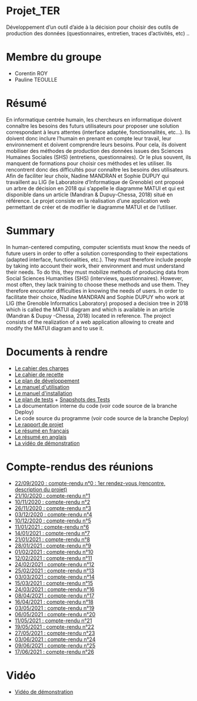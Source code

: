 # Projet_TER
Développement d’un outil d’aide à la décision pour choisir des outils de production des données (questionnaires, entretien, traces d’activités, etc) ..

# Membre du groupe
* Corentin ROY 
* Pauline TEOULLE

# Résumé
En informatique centrée humain, les chercheurs en informatique doivent connaître les besoins des futurs utilisateurs pour proposer une solution correspondant à leurs attentes (interface adaptée, fonctionnalités, etc…). Ils doivent donc inclure l’humain en prenant en compte leur travail, leur environnement et doivent comprendre leurs besoins. Pour cela, ils doivent mobiliser des méthodes de production des données issues des Sciences Humaines Sociales (SHS) (entretiens, questionnaires). Or le plus souvent, ils manquent de formations pour choisir ces méthodes et les utiliser. Ils rencontrent donc des  difficultés pour connaître les besoins des utilisateurs. Afin de faciliter leur choix, Nadine MANDRAN et Sophie DUPUY qui travaillent au LIG (le Laboratoire d’Informatique de Grenoble) ont proposé un arbre de décision en 2018 qui s’appelle le diagramme MATUI et qui est disponible dans un article (Mandran & Dupuy-Chessa, 2018) situé en référence. Le projet consiste en la réalisation d’une application web permettant de créer et de modifier le diagramme MATUI et de l’utiliser.

# Summary
In human-centered computing, computer scientists must know the needs of future users in order to offer a solution corresponding to their expectations (adapted interface, functionalities, etc.). They must therefore include people by taking into account their work, their environment and must understand their needs. To do this, they must mobilize methods of producing data from Social Sciences Humanities (SHS) (interviews, questionnaires). However, most often, they lack training to choose these methods and use them. They therefore encounter difficulties in knowing the needs of users. In order to facilitate their choice, Nadine MANDRAN and Sophie DUPUY who work at LIG (the Grenoble Informatics Laboratory) proposed a decision tree in 2018 which is called the MATUI diagram and which is available in an article (Mandran & Dupuy -Chessa, 2018) located in reference. The project consists of the realization of a web application allowing to create and modify the MATUI diagram and to use it.

# Documents à rendre
* [Le cahier des charges](https://github.com/PaulineTeoulle/Projet_TER/blob/main/Rendus/Cahier_des_charges.pdf)
* [Le cahier de recette](https://github.com/PaulineTeoulle/Projet_TER/blob/main/Rendus/Cahier_de_recette.pdf)
* [Le plan de développement](https://github.com/PaulineTeoulle/Projet_TER/blob/main/Rendus/Plan_de_d%C3%A9veloppement.pdf)
* [Le manuel d'utilisation](https://github.com/PaulineTeoulle/Projet_TER/blob/main/Rendus/Manuel_utilisation.pdf)
* [Le manuel d'installation](https://github.com/PaulineTeoulle/Projet_TER/blob/main/Rendus/Manuel_installation.pdf)
* [Le plan de tests](https://github.com/PaulineTeoulle/Projet_TER/blob/main/Rendus/Plan_de_test.pdf) + [Snapshots des Tests](https://github.com/PaulineTeoulle/Projet_TER/tree/main/Rendus/snapshots_React_API)
* La documentation interne du code (voir code source de la branche Deploy)
* Le code source du programme (voir code source de la branche Deploy)
* [Le rapport de projet](https://github.com/PaulineTeoulle/Projet_TER/blob/main/Rendus/Rapport_projet.pdf)
* [Le résumé en français](https://github.com/PaulineTeoulle/Projet_TER/blob/main/Rendus/Resume_francais.pdf)
* [Le résumé en anglais](https://github.com/PaulineTeoulle/Projet_TER/blob/main/Rendus/Resume_anglais.pdf)
* [La vidéo de démonstration](https://github.com/PaulineTeoulle/Projet_TER/blob/main/Rendus/Vid%C3%A9o_d%C3%A9monstration.mp4)

# Compte-rendus des réunions
* [22/09/2020 : compte-rendu n°0 : 1er rendez-vous (rencontre, description du projet)](https://github.com/PaulineTeoulle/Projet_TER/blob/main/Compte-rendu%20r%C3%A9unions/Compte%20Rendu%20de%20R%C3%A9union%200.pdf)
* [21/10/2020 : compte-rendu n°1](https://github.com/PaulineTeoulle/Projet_TER/blob/main/Compte-rendu%20r%C3%A9unions/Compte%20Rendu%20de%20R%C3%A9union%201.pdf)
* [10/11/2020 : compte-rendu n°2](https://github.com/PaulineTeoulle/Projet_TER/blob/main/Compte-rendu%20r%C3%A9unions/Compte%20Rendu%20de%20R%C3%A9union%202.pdf)
* [26/11/2020 : compte-rendu n°3](https://github.com/PaulineTeoulle/Projet_TER/blob/main/Compte-rendu%20r%C3%A9unions/Compte%20Rendu%20de%20R%C3%A9union%203.pdf)
* [03/12/2020 : compte-rendu n°4](https://github.com/PaulineTeoulle/Projet_TER/blob/main/Compte-rendu%20r%C3%A9unions/Compte%20Rendu%20de%20R%C3%A9union%204.pdf)
* [10/12/2020 : compte-rendu n°5](https://github.com/PaulineTeoulle/Projet_TER/blob/main/Compte-rendu%20r%C3%A9unions/Compte%20Rendu%20de%20R%C3%A9union%205.pdf)
* [11/01/2021 : compte-rendu n°6](https://github.com/PaulineTeoulle/Projet_TER/blob/main/Compte-rendu%20r%C3%A9unions/Compte%20Rendu%20de%20R%C3%A9union%206.pdf)
* [14/01/2021 : compte-rendu n°7](https://github.com/PaulineTeoulle/Projet_TER/blob/main/Compte-rendu%20r%C3%A9unions/Compte%20Rendu%20de%20R%C3%A9union%207.pdf)
* [21/01/2021 : compte-rendu n°8](https://github.com/PaulineTeoulle/Projet_TER/blob/main/Compte-rendu%20r%C3%A9unions/Compte%20Rendu%20de%20R%C3%A9union%208.pdf)
* [28/01/2021 : compte-rendu n°9](https://github.com/PaulineTeoulle/Projet_TER/blob/main/Compte-rendu%20r%C3%A9unions/Compte%20Rendu%20de%20R%C3%A9union%209.pdf)
* [01/02/2021 : compte-rendu n°10](https://github.com/PaulineTeoulle/Projet_TER/blob/main/Compte-rendu%20r%C3%A9unions/Compte%20Rendu%20de%20R%C3%A9union%2010.pdf)
* [12/02/2021 : compte-rendu n°11](https://github.com/PaulineTeoulle/Projet_TER/blob/main/Compte-rendu%20r%C3%A9unions/Compte%20Rendu%20de%20R%C3%A9union%2011.pdf)
* [24/02/2021 : compte-rendu n°12](https://github.com/PaulineTeoulle/Projet_TER/blob/main/Compte-rendu%20r%C3%A9unions/Compte%20Rendu%20de%20R%C3%A9union%2012.pdf)
* [25/02/2021 : compte-rendu n°13](https://github.com/PaulineTeoulle/Projet_TER/blob/main/Compte-rendu%20r%C3%A9unions/Compte%20Rendu%20de%20R%C3%A9union%2013.pdf)
* [03/03/2021 : compte-rendu n°14](https://github.com/PaulineTeoulle/Projet_TER/blob/main/Compte-rendu%20r%C3%A9unions/Compte%20Rendu%20de%20R%C3%A9union%2014.pdf)
* [15/03/2021 : compte-rendu n°15](https://github.com/PaulineTeoulle/Projet_TER/blob/main/Compte-rendu%20r%C3%A9unions/Compte%20Rendu%20de%20R%C3%A9union%2015.pdf)
* [24/03/2021 : compte-rendu n°16](https://github.com/PaulineTeoulle/Projet_TER/blob/main/Compte-rendu%20r%C3%A9unions/Compte%20Rendu%20de%20R%C3%A9union%2016.pdf)
* [08/04/2021 : compte-rendu n°17](https://github.com/PaulineTeoulle/Projet_TER/blob/main/Compte-rendu%20r%C3%A9unions/Compte%20Rendu%20de%20R%C3%A9union%2017.pdf)
* [16/04/2021 : compte-rendu n°18](https://github.com/PaulineTeoulle/Projet_TER/blob/main/Compte-rendu%20r%C3%A9unions/Compte%20Rendu%20de%20R%C3%A9union%2018.pdf)
* [03/05/2021 : compte-rendu n°19](https://github.com/PaulineTeoulle/Projet_TER/blob/main/Compte-rendu%20r%C3%A9unions/Compte%20Rendu%20de%20R%C3%A9union%2019.pdf)
* [06/05/2021 : compte-rendu n°20](https://github.com/PaulineTeoulle/Projet_TER/blob/main/Compte-rendu%20r%C3%A9unions/Compte%20Rendu%20de%20R%C3%A9union%2020.pdf)
* [11/05/2021 : compte-rendu n°21](https://github.com/PaulineTeoulle/Projet_TER/blob/main/Compte-rendu%20r%C3%A9unions/Compte%20Rendu%20de%20R%C3%A9union%2021.pdf)
* [19/05/2021 : compte-rendu n°22](https://github.com/PaulineTeoulle/Projet_TER/blob/main/Compte-rendu%20r%C3%A9unions/Compte%20Rendu%20de%20R%C3%A9union%2022.pdf)
* [27/05/2021 : compte-rendu n°23](https://github.com/PaulineTeoulle/Projet_TER/blob/main/Compte-rendu%20r%C3%A9unions/Compte%20Rendu%20de%20R%C3%A9union%2023.pdf)
* [03/06/2021 : compte-rendu n°24](https://github.com/PaulineTeoulle/Projet_TER/blob/main/Compte-rendu%20r%C3%A9unions/Compte%20Rendu%20de%20R%C3%A9union%2024.pdf)
* [09/06/2021 : compte-rendu n°25](https://github.com/PaulineTeoulle/Projet_TER/blob/main/Compte-rendu%20r%C3%A9unions/Compte%20Rendu%20de%20R%C3%A9union%2025.pdf)
* [17/06/2021 : compte-rendu n°26](https://github.com/PaulineTeoulle/Projet_TER/blob/main/Compte-rendu%20r%C3%A9unions/Compte%20Rendu%20de%20R%C3%A9union%2026.pdf)


# Vidéo
* [Vidéo de démonstration](https://github.com/PaulineTeoulle/Projet_TER/blob/main/Rendus/Vid%C3%A9o_d%C3%A9monstration.mp4)
